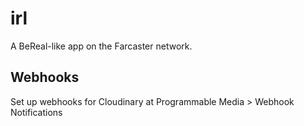 # irl

A BeReal-like app on the Farcaster network.

## Webhooks

Set up webhooks for Cloudinary at Programmable Media > Webhook Notifications
